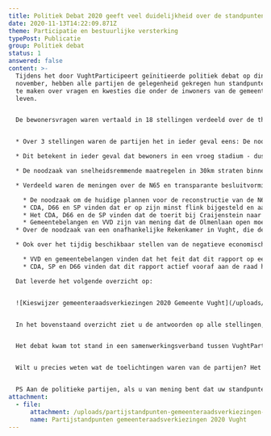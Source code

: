 ```yaml
---
title: Politiek Debat 2020 geeft veel duidelijkheid over de standpunten van partijen
date: 2020-11-13T14:22:09.871Z
theme: Participatie en bestuurlijke versterking
typePost: Publicatie
group: Politiek debat
status: 1
answered: false
content: >-
  Tijdens het door VughtParticipeert geïnitieerde politiek debat op dinsdag 10
  november, hebben alle partijen de gelegenheid gekregen hun standpunten kenbaar
  te maken over vragen en kwesties die onder de inwoners van de gemeente Vught
  leven. 


  De bewonersvragen waren vertaald in 18 stellingen verdeeld over de thema’s: ‘wonen & voorzieningen’, ‘verkeer & verkeersveiligheid’ (inclusief de N65), ‘gezonde & schone lucht en natuurbehoud’, ‘burgerparticipatie’ en ‘financiën & transparante besluitvorming’. Voorafgaand aan het debat is aan alle partijen gevraagd standpunten in te nemen over de 18 stellingen. Alleen Gemeentebelangen en VVD waren niet bereid deze vooraf bekend te maken. Tijdens het debat konden de partijen hun standpunt toelichten. 


  * Over 3 stellingen waren de partijen het in ieder geval eens: De noodzaak van meer burgerparticipatie, ook voor jongeren, en de wens daar concreter invulling aan te geven in Vught.

  * Dit betekent in ieder geval dat bewoners in een vroeg stadium - dus al vanaf de ideefase en eerste planfase - actief worden betrokken bij projecten die van invloed zijn op hun woonomgeving.

  * De noodzaak van snelheidsremmende maatregelen in 30km straten binnen de woonkernen van de gemeente Vught. Uiteraard is hiermee nog niet duidelijk hoe de partijen aan de bovenstaande punten concreet invulling willen geven.

  * Verdeeld waren de meningen over de N65 en transparante besluitvorming, en met name:

    * De noodzaak om de huidige plannen voor de reconstructie van de N65 te heroverwegen vanwege de negatieve bijeffecten (o.a. forse verkeerstoename binnen Vught). Gemeentebelangen, de VVD en PvdA-GroenLinks willen niet heroverwegen. 
    * CDA, D66 en SP vinden dat er op zijn minst flink bijgesteld en aangepast moet worden. Voor deze aanpassingen moeten volgens hen Rijkswaterstaat en de Provincie extra bijdragen, omdat de N65 vooral gaat om een betere verkeersdoorstroom op een provinciale weg.
    * Het CDA, D66 en de SP vinden dat de toerit bij Craijenstein naar de Helvoirtseweg open moet blijven en de toerit bij de Olmenlaan dicht, Gemeentebelangen, de VVD en PvdA-GroenLinks vinden daarentegen dat de toerit bij Craijenstein wél afgesloten moet worden. 
    * Gemeentebelangen en VVD zijn van mening dat de Olmenlaan open moet blijven, dus conform het huidige bestemmingsplan. Afwijkend aan de mening van deze partijen vindt PvdA-GroenLinks dat Olmenlaan dicht mag.
  * Over de noodzaak van een onafhankelijke Rekenkamer in Vught, die de doelmatigheid en maatschappelijke bijeffecten van besluiten van het bestuur onderzoekt in het kader van transparante besluitvorming, waren de verschillen groot. Het CDA, D66 en de SP en PvdA-GroenLinks vinden onafhankelijke Rekenkamer noodzakelijk en de VVD en Gemeentebelangen niet.

  * Ook over het tijdig beschikbaar stellen van de negatieve economische evaluatie van het huidige plan, de zogeheten Maatschappelijke Kosten en Baten Analyse (MKBA), waren er duidelijke verschillen:

    * VVD en gemeentebelangen vinden dat het feit dat dit rapport op een website van Rijkswaterstaat te vinden was, voldoende.
    * CDA, SP en D66 vinden dat dit rapport actief vooraf aan de raad had moeten worden gestuurd toen het basisbesluit over de huidige plannen een aantal jaren terug, werd genomen.

  Dat leverde het volgende overzicht op:


  ![Kieswijzer gemeenteraadsverkiezingen 2020 Gemeente Vught](/uploads/partijstandpunten-gemeenteraadsverkiezingen-2020-vught-2.png "Kieswijzer gemeenteraadsverkiezingen 2020 Gemeente Vught")


  In het bovenstaand overzicht ziet u de antwoorden op alle stellingen, voor zover de VVD en Gemeentebelangen tijdens het debat hun standpunt kenbaar hebben gemaakt. Dit overzicht kan u helpen uw stem aan de voor u juiste partij te geven.


  Het debat kwam tot stand in een samenwerkingsverband tussen VughtParticipeert, Avulo TV, Huis73 en Theater de Speeldoos.


  Wilt u precies weten wat de toelichtingen waren van de partijen? Het debat is door Avulo TV direct uitgezonden en is hier [terug te kijken](https://www.youtube.com/watch?v=HDzXWk-Oyk0&feature=youtu.be).


  PS Aan de politieke partijen, als u van mening bent dat uw standpunten niet goed worden weergegeven of u wilt uw standpunten herzien, kunt u dat melden bij [secretaris@vughtparticipeert.nl](secretaris@vughtparticipeert.nl), dan actualiseren wij dit overzicht.
attachment:
  - file:
      attachment: /uploads/partijstandpunten-gemeenteraadsverkiezingen-2020-vught-3.pdf
      name: Partijstandpunten gemeenteraadsverkiezingen 2020 Vught
---
```

